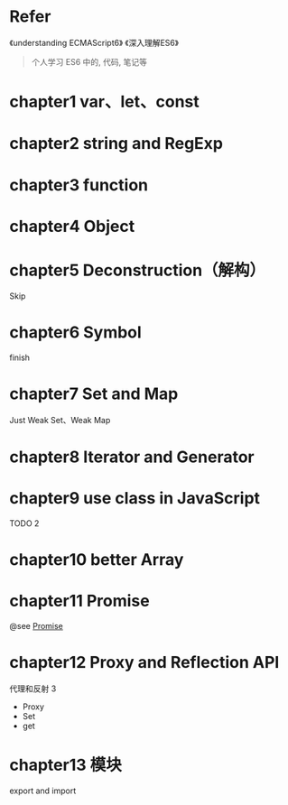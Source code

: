 # Refer
《understanding ECMAScript6》
《深入理解ES6》  

> 个人学习 ES6 中的, 代码, 笔记等

# chapter1 var、let、const

# chapter2 string and RegExp

# chapter3 function

 # chapter4 Object

# chapter5 Deconstruction（解构）
Skip  

# chapter6 Symbol
finish

# chapter7 Set and Map
Just Weak Set、Weak Map

# chapter8 Iterator and Generator

# chapter9 use class in JavaScript
TODO 2

# chapter10 better Array

# chapter11 Promise
@see [Promise](https://cloud.tencent.com/developer/article/1956631)

# chapter12 Proxy and Reflection API
代理和反射 3
- Proxy
- Set
- get
# chapter13 模块
export and import